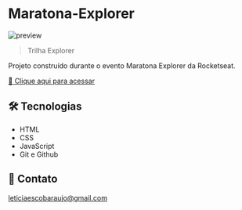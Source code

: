 # Maratona-Explorer

![preview](./github/preview.png)

> Trilha Explorer

Projeto construído durante o evento Maratona Explorer da Rocketseat.

[🔗 Clique aqui para acessar](https://letescobar.github.io/Maratona-Explorer/)

## 🛠 Tecnologias

-   HTML
-   CSS
-   JavaScript
-   Git e Github

## 💛 Contato

leticiaescobaraujo@gmail.com
